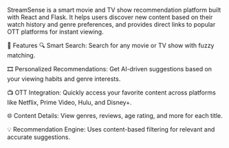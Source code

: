 
StreamSense is a smart movie and TV show recommendation platform built with React and Flask. It helps users discover new content based on their watch history and genre preferences, and provides direct links to popular OTT platforms for instant viewing.

🚀 Features
🔍 Smart Search: Search for any movie or TV show with fuzzy matching.

🎞️ Personalized Recommendations: Get AI-driven suggestions based on your viewing habits and genre interests.

📺 OTT Integration: Quickly access your favorite content across platforms like Netflix, Prime Video, Hulu, and Disney+.

🌐 Content Details: View genres, reviews, age rating, and more for each title.

💡 Recommendation Engine: Uses content-based filtering for relevant and accurate suggestions.
